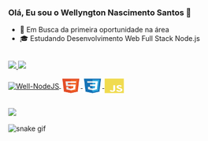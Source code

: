 ### Olá, Eu sou o Wellyngton Nascimento Santos 👋

- 💼 Em Busca da primeira oportunidade na área
- 🎓 Estudando Desenvolvimento Web Full Stack Node.js
<br>

<div>
  <a href="https://github.com/Wellyngton-Nascimento-Santos">
  <img height="180em" src="https://github-readme-stats.vercel.app/api?username=Wellyngton-Nascimento-Santos&show_icons=true&theme=dracula&include_all_commits=true&count_private=true"/>
  <img height="180em" src="https://github-readme-stats.vercel.app/api/top-langs/?username=Wellyngton-Nascimento-Santos&layout=compact&langs_count=16&theme=dracula"/>
</div>

<div style="display: inline_block"><br>
  <img align="center" alt="Well-NodeJS" height="30" width="40" src="https://cdn.jsdelivr.net/gh/devicons/devicon/icons/nodejs/nodejs-original.svg">
  <img align="center" alt="Well-HTML" height="30" width="40" src="https://raw.githubusercontent.com/devicons/devicon/master/icons/html5/html5-original.svg">
  <img align="center" alt="Well-CSS" height="30" width="40" src="https://raw.githubusercontent.com/devicons/devicon/master/icons/css3/css3-original.svg">
  <img align="center" alt="Well-Js" height="30" width="40" src="https://raw.githubusercontent.com/devicons/devicon/master/icons/javascript/javascript-plain.svg">
</div>

  ##
  
  <div>
  <a href="https://www.linkedin.com/in/wellyngton-nascimento-santos-44944322b" target="_blank"><img src="https://img.shields.io/badge/-LinkedIn-%230077B5?style=for-the-badge&logo=linkedin&logoColor=white" target="_blank"></a>
  </div>
  
  
![snake gif](https://github.com/Wellyngton-Nascimento-Santos/Wellyngton-Nascimento-Santos/blob/output/github-contribution-grid-snake.svg)

